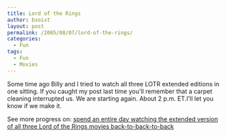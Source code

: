 ```yaml
---
title: Lord of the Rings
author: bsoist
layout: post
permalink: /2005/08/07/lord-of-the-rings/
categories:
  - Fun
tags:
  - Fun
  - Movies
---
```

<p class="goalentry">Some time ago Billy and I tried to watch all three <span class="caps">LOTR</span> extended editions in one sitting. If you caught my post last time you'll remember that a carpet cleaning interrupted us. We are starting again. About 2 p.m. ET.I'll let you know if we make it.</p>
  
<p class="goalprogresslink">See more progress on: <a href="http://www.43things.com/people/progress/bsoist?on=314090">spend an entire day watching the extended version of all three Lord of the Rings movies back-to-back-to-back</a></p>
  
